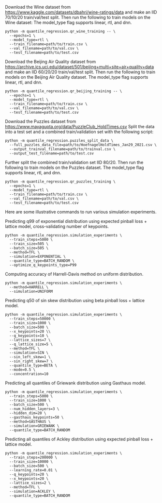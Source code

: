 Download the Wine dataset from
https://www.kaggle.com/datasets/dbahri/wine-ratings/data
and make an IID 70/10/20 train/val/test split.
Then run the following to train models on the Wine dataset:
The model_type flag supports linear, rtl, and dnn.
```shell
python -m quantile_regression.qr_wine_training -- \
  --epochs=1 \
  --model_type=rtl \
  --train_filename=path/to/train.csv \
  --val_filename=path/to/val.csv \
  --test_filename=path/to/test.csv
```

Download the Beijing Air Quality dataset from
https://archive.ics.uci.edu/dataset/501/beijing+multi+site+air+quality+data
and make an IID 60/20/20 train/val/test split.
Then run the following to train models on the Beijing Air Quality dataset.
The model_type flag supports linear, rtl, and dnn.
```shell
python -m quantile_regression.qr_beijing_training -- \
  --epochs=1 \
  --model_type=rtl \
  --train_filename=path/to/train.csv \
  --val_filename=path/to/val.csv \
  --test_filename=path/to/test.csv
```

Download the Puzzles dataset from
https://www.mayagupta.org/data/PuzzleClub_HoldTimes.csv
Split the data into a test set and a combined train/validation set with the
following script:
```shell
python -m quantile_regression.puzzles_split_data \
  --full_puzzles_data_file=path/to/HoefnagelHoldTimes_Jan29_2021.csv \
  --output_trainval_filename=path/to/trainval.csv \
  --output_test_filename=path/to/test.csv
```
Further split the combined train/validation set IID 80/20.
Then run the following to train models on the Puzzles dataset.
The model_type flag supports linear, rtl, and dnn.
```shell
python -m quantile_regression.qr_puzzles_training \
  --epochs=1 \
  --model_type=rtl \
  --train_filename=path/to/train.csv \
  --val_filename=path/to/val.csv \
  --test_filename=path/to/test.csv
```

Here are some illustrative commands to run various simulation experiments.

Predicting q99 of exponential distribution using expected pinball loss + lattice
model, cross-validating number of keypoints.
```shell
python -m quantile_regression.simulation_experiments \
  --train_steps=5000 \
  --train_size=505 \
  --batch_size=505 \
  --method=TFL \
  --simulation=EXPONENTIAL \
  --quantile_type=BATCH_RANDOM \
  --optimize_q_keypoints_type=P99
```

Computing accuracy of Harrell-Davis method on uniform distribution.
```shell
python -m quantile_regression.simulation_experiments \
  --method=HARRELL \
  --simulation=UNIFORM
```

Predicting q50 of sin skew distribution using beta pinball loss + lattice model.
```shell
python -m quantile_regression.simulation_experiments \
  --train_steps=50000 \
  --train_size=1000 \
  --batch_size=500 \
  --x_keypoints=20 \\
  --q_keypoints=10 \
  --lattice_sizes=7 \
  --q_lattice_size=5 \
  --method=TFL \
  --simulation=SIN \
  --sin_left_skew=1 \
  --sin_right_skew=7 \
  --quantile_type=BETA \
  --mode=0.5 \
  --concentration=10
```

Predicting all quantiles of Griewank distribution using Gasthaus model.
```shell
python -m quantile_regression.simulation_experiments \
  --train_steps=5000 \
  --train_size=1000 \
  --batch_size=500 \
  --num_hidden_layers=3 \
  --hidden_dim=20 \
  --gasthaus_keypoints=50 \
  --method=GASTHAUS \
  --simulation=GRIEWANK \
  --quantile_type=BATCH_RANDOM
```

Predicting all quantiles of Ackley distribution using expected pinball loss +
lattice model.
```shell
python -m quantile_regression.simulation_experiments \
  --train_steps=200000 \
  --train_size=10000 \
  --batch_size=500 \
  --learning_rate=0.01 \
  --q_keypoints=20 \
  --x_keypoints=20 \
  --lattice_sizes=2 \
  --method=TFL \
  --simulation=ACKLEY \
  --quantile_type=BATCH_RANDOM
```